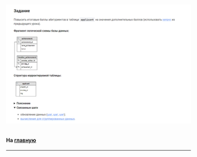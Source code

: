 

<img src="../art/3.4.3.task.png" alt="solution" >

```sql

```



#### На [главную](https://github.com/BEPb/stepik_sql#readme)

---


